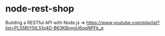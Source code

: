 # node-rest-shop
Building a RESTful API with Node.js => https://www.youtube.com/playlist?list=PL55RiY5tL51q4D-B63KBnygU6opNPFk_q

